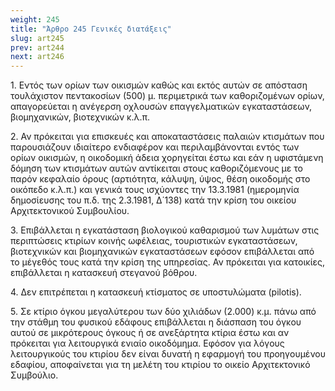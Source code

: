 ```yaml
---
weight: 245
title: "Άρθρο 245 Γενικές διατάξεις"
slug: art245
prev: art244
next: art246
---
```


1\. Εντός των ορίων των οικισμών καθώς και εκτός αυτών σε απόσταση τουλάχιστον πεντακοσίων (500) μ. περιμετρικά των καθοριζομένων ορίων, απαγορεύεται η ανέγερση οχλουσών επαγγελματικών εγκαταστάσεων, βιομηχανικών, βιοτεχνικών κ.λ.π.

2\. Αν πρόκειται για επισκευές και αποκαταστάσεις παλαιών κτισμάτων που παρουσιάζουν ιδιαίτερο ενδιαφέρον και περιλαμβάνονται εντός των ορίων οικισμών, η οικοδομική άδεια χορηγείται έστω και εάν η uφιστάμενη δόμηση των κτισμάτων αυτών αντίκειται στους καθοριζόμενους με το παρόν κεφαλαίο όρους (αρτιότητα, κάλυψη, ύψος, θέση οικοδομής στο οικόπεδο κ.λ.π.) και γενικά τους ισχύοντες την 13.3.1981 (ημερομηνία δημοσίευσης του π.δ. της 2.3.1981, Δ΄138) κατά την κρίση του οικείου Αρχιτεκτονικού Συμβουλίου.

3\. Επιβάλλεται η εγκατάσταση βιολογικού καθαρισμού των λυμάτων στις περιπτώσεις κτιρίων κοινής ωφέλειας, τουριστικών εγκαταστάσεων, βιοτεχνικών και βιομηχανικών εγκαταστάσεων εφόσον επιβάλλεται από το μέγεθός τους κατά την κρίση της υπηρεσίας. Αν πρόκειται για κατοικίες, επιβάλλεται η κατασκευή στεγανού βόθρου.

4\. Δεν επιτρέπεται η κατασκευή κτίσματος σε υποστυλώματα (pilotis).

5\. Σε κτίριο όγκου μεγαλύτερου των δύο χιλιάδων (2.000) κ.μ. πάνω από την στάθμη του φυσικού εδάφους επιβάλλεται η διάσπαση του όγκου αυτού σε μικρότερους όγκους ή σε ανεξάρτητα κτίρια έστω και αν πρόκειται για λειτουργικά ενιαίο οικοδόμημα. Εφόσον για λόγους λειτουργικούς του κτιρίου δεν είναι δυνατή η εφαρμογή του προηγουμένου εδαφίου, αποφαίνεται για τη μελέτη του κτιρίου το οικείο Αρχιτεκτονικό Συμβούλιο.


